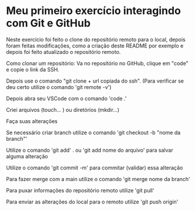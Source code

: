 # Meu primeiro exercício interagindo com Git e GitHub

Neste exercício foi feito o clone do repositório remoto para o local, depois foram feitas modificações, como a criação deste README por exemplo e depois foi feito atualizado o repositório remoto.

Como clonar um repositório: Va no repositório no GitHub, clique em "code" e copie o link da SSH.

Depois use o comando "git clone + url copiada do ssh". (Para verificar se deu certo utilize o comando 'git remote -v')

Depois abra seu VSCode com o comando 'code .'

Criei arquivos (touch... ) ou diretórios (mkdir...)

Faça suas alterações 

Se necessário criar branch utilize o comando 'git checkout -b "nome da branch"'

Utilize o comando 'git add' . ou 'git add nome do arquivo' para salvar alguma alteração

Utilize o comando 'git commit -m' para commitar (validar) essa alteração

Para fazer merge com a main utilize o comando 'git merge nome da branch'

Para puxar informações do repositório remoto utilize 'git pull'

Para enviar as alterações do local para o remoto utilize 'git push origin' 